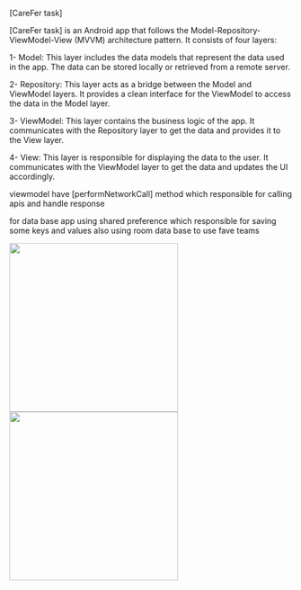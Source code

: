 [CareFer task]

[CareFer task] is an Android app that follows the Model-Repository-ViewModel-View (MVVM)
architecture pattern. It consists of four layers:

1- Model: This layer includes the data models that represent the data used in the app. The data can
be stored locally or retrieved from a remote server.

2- Repository: This layer acts as a bridge between the Model and ViewModel layers. It provides a
clean interface for the ViewModel to access the data in the Model layer.


3- ViewModel: This layer contains the business logic of the app. It communicates with the Repository
layer to get the data and provides it to the View layer.

4- View: This layer is responsible for displaying the data to the user. It communicates with the
ViewModel layer to get the data and updates the UI accordingly.



viewmodel have [performNetworkCall] method which responsible for calling apis and handle response 


for data base app using shared preference which responsible for saving some keys and values 
also using room data base to use fave teams 


<img src="https://res.cloudinary.com/dn2hcmcqn/image/upload/v1685058929/Screenshot_1685058895_pgiima.png" width="300">
<img src="https://res.cloudinary.com/dn2hcmcqn/image/upload/v1685058929/Screenshot_1685058895_pgiima.png" width="300">
